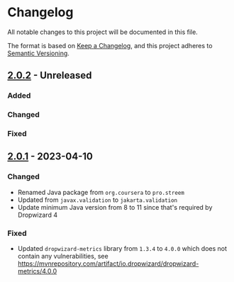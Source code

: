 # Changelog

All notable changes to this project will be documented in this file.

The format is based on [Keep a Changelog](https://keepachangelog.com/en/1.0.0/), and this project adheres to [Semantic Versioning](https://semver.org/spec/v2.0.0.html).

## [2.0.2] - Unreleased

[2.0.2]: https://github.com/streem/metrics-datadog/compare/v2.0.1...HEAD

### Added

### Changed

### Fixed


## [2.0.1] - 2023-04-10

[2.0.1]: https://github.com/streem/metrics-datadog/compare/1.1.13...v2.0.1

### Changed

* Renamed Java package from `org.coursera` to `pro.streem`
* Updated from `javax.validation` to `jakarta.validation`
* Update minimum Java version from 8 to 11 since that's required by Dropwizard 4

### Fixed

* Updated `dropwizard-metrics` library from `1.3.4` to `4.0.0` which does not contain any vulnerabilities, see https://mvnrepository.com/artifact/io.dropwizard/dropwizard-metrics/4.0.0

